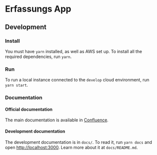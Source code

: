 # Erfassungs App

## Development

### Install

You must have `yarn` installed, as well as AWS set up. To install all the required dependencies, run `yarn`.

### Run

To run a local instance connected to the `develop` cloud environment, run `yarn start`.

### Documentation

#### Official documentation

The main documentation is available in [Confluence](https://devstack.vwgroup.com/confluence/display/DPPPOC/UC+155+-+DPP+i.Process).

#### Development documentation

The development documentation is in `docs/`. To read it, run `yarn docs` and open [http://localhost:3000](http://localhost:3000).
Learn more about it at `docs/README.md`.